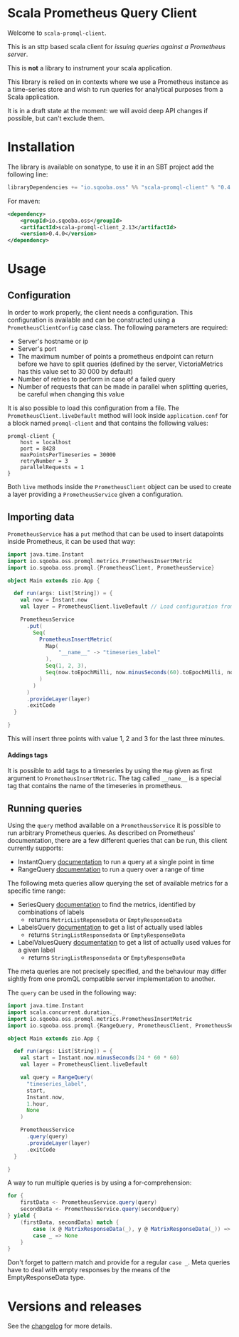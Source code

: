 # Scala Prometheus Query Client

Welcome to `scala-promql-client`.

This is an sttp based scala client for _issuing queries against a Prometheus server_.

This is **not** a library to instrument your scala application.

This library is relied on in contexts where we use a Prometheus instance as a time-series store
and wish to run queries for analytical purposes from a Scala application.

It is in a draft state at the moment: we will avoid deep API changes if possible, but can't exclude them.

# Installation

The library is available on sonatype, to use it in an SBT project add the following line:

```scala
libraryDependencies += "io.sqooba.oss" %% "scala-promql-client" % "0.4.0"
```

For maven:

```xml
<dependency>
    <groupId>io.sqooba.oss</groupId>
    <artifactId>scala-promql-client_2.13</artifactId>
    <version>0.4.0</version>
</dependency>
```

# Usage

## Configuration

In order to work properly, the client needs a configuration. This configuration is available and can be constructed using a `PrometheusClientConfig` case class.
The following parameters are required:

- Server's hostname or ip
- Server's port
- The maximum number of points a prometheus endpoint can return before we have to split queries (defined by the server, VictoriaMetrics has this value set to 30 000 by default)
- Number of retries to perform in case of a failed query
- Number of requests that can be made in parallel when splitting queries, be careful when changing this value

It is also possible to load this configuration from a file.
The `PrometheusClient.liveDefault` method will look inside `application.conf` for a block named `promql-client` and that contains the following values:

```
promql-client {
    host = localhost
    port = 8428
    maxPointsPerTimeseries = 30000
    retryNumber = 3
    parallelRequests = 1
}
```

Both `live` methods inside the `PrometheusClient` object can be used to create a layer providing a `PrometheusService` given a configuration.

## Importing data

`PrometheusService` has a `put` method that can be used to insert datapoints inside Prometheus, it can be used that way:

```scala
import java.time.Instant
import io.sqooba.oss.promql.metrics.PrometheusInsertMetric
import io.sqooba.oss.promql.{PrometheusClient, PrometheusService}

object Main extends zio.App {

  def run(args: List[String]) = {
    val now = Instant.now
    val layer = PrometheusClient.liveDefault // Load configuration from file

    PrometheusService
      .put(
        Seq(
          PrometheusInsertMetric(
            Map(
                "__name__" -> "timeseries_label"
            ),
            Seq(1, 2, 3),
            Seq(now.toEpochMilli, now.minusSeconds(60).toEpochMilli, now.minusSeconds(120).toEpochMilli)
          )
        )
      )
      .provideLayer(layer)
      .exitCode
  }

}
```

This will insert three points with value 1, 2 and 3 for the last three minutes.

#### Addings tags

It is possible to add tags to a timeseries by using the `Map` given as first argument to `PrometheusInsertMetric`.
The tag called `__name__` is a special tag that contains the name of the timeseries in prometheus.

## Running queries

Using the `query` method available on a `PrometheusService` it is possible to run arbitrary Prometheus queries.
As described on Prometheus' documentation, there are a few different queries that can be run, this client currently supports:

- InstantQuery [documentation](https://prometheus.io/docs/prometheus/latest/querying/api/#instant-queries) to run a query at a single point in time
- RangeQuery [documentation](https://prometheus.io/docs/prometheus/latest/querying/api/#range-queries) to run a query over a range of time

The following meta queries allow querying the set of available metrics for a specific time range:
- SeriesQuery [documentation](https://prometheus.io/docs/prometheus/latest/querying/api/#finding-series-by-label-matchers) to find the metrics, identified by combinations of labels
  - returns `MetricListReponseData` or `EmptyResponseData`
- LabelsQuery [documentation](https://prometheus.io/docs/prometheus/latest/querying/api/#getting-label-names) to get a list of actually used lables
  - returns `StringListResponsedata` or `EmptyResponseData`
- LabelValuesQuery [documentation](https://prometheus.io/docs/prometheus/latest/querying/api/#querying-label-values) to get a list of actually used values for a given label
  - returns `StringListResponsedata` or `EmptyResponseData`

The meta queries are not precisely specified, and the behaviour may differ sightly from one promQL compatible server implementation to another.

The `query` can be used in the following way:

```scala
import java.time.Instant
import scala.concurrent.duration._
import io.sqooba.oss.promql.metrics.PrometheusInsertMetric
import io.sqooba.oss.promql.{RangeQuery, PrometheusClient, PrometheusService}

object Main extends zio.App {

  def run(args: List[String]) = {
    val start = Instant.now.minusSeconds(24 * 60 * 60)
    val layer = PrometheusClient.liveDefault

    val query = RangeQuery(
      "timeseries_label",
      start,
      Instant.now,
      1.hour,
      None
    )

    PrometheusService
      .query(query)
      .provideLayer(layer)
      .exitCode
  }

}
```

A way to run multiple queries is by using a for-comprehension:

```scala
for {
    firstData <- PrometheusService.query(query)
    secondData <- PrometheusService.query(secondQuery)
} yield {
    (firstData, secondData) match {
        case (x @ MatrixResponseData(_), y @ MatrixResponseData(_)) => Some(x.merge(y))
        case _ => None
    }
}
```

Don't forget to pattern match and provide for a regular `case _`. Meta queries have to deal with empty responses by the means of the EmptyResponseData type.


# Versions and releases

See the [changelog](CHANGELOG.md) for more details.
